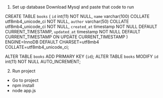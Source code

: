 1. Set up database
   Download Mysql and paste that code to run

CREATE TABLE `books` (
`id` int(11) NOT NULL,
`name` varchar(100) COLLATE utf8mb4_unicode_ci NOT NULL,
`author` varchar(50) COLLATE utf8mb4_unicode_ci NOT NULL,
`created_at` timestamp NOT NULL DEFAULT CURRENT_TIMESTAMP,
`updated_at` timestamp NOT NULL DEFAULT CURRENT_TIMESTAMP ON UPDATE CURRENT_TIMESTAMP
) ENGINE=InnoDB DEFAULT CHARSET=utf8mb4 COLLATE=utf8mb4_unicode_ci;

ALTER TABLE `books` ADD PRIMARY KEY (`id`);
ALTER TABLE `books` MODIFY `id` int(11) NOT NULL AUTO_INCREMENT;

2. Run project

- Go to project
- npm install
- node app.js
